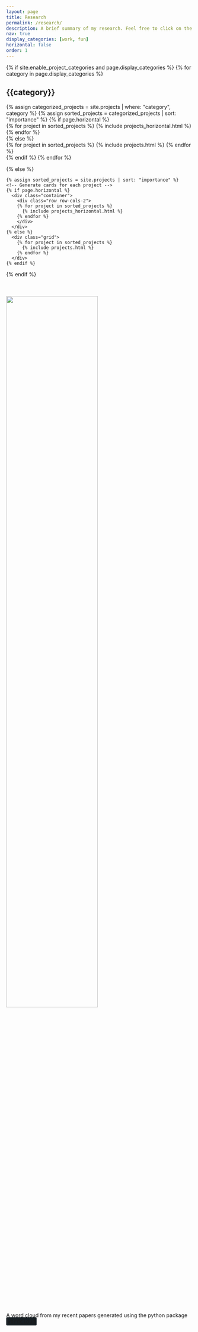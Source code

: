 ```yaml
---
layout: page
title: Research
permalink: /research/
description: A brief summary of my research. Feel free to click on the thumbnails below to read more...
nav: true
display_categories: [work, fun]
horizontal: false
order: 1
---
```

<div class="projects">
  {% if site.enable_project_categories and page.display_categories %}
  <!-- Display categorized projects -->
    {% for category in page.display_categories %}
      <h2 class="category">{{category}}</h2>
      {% assign categorized_projects = site.projects | where: "category", category %}
      {% assign sorted_projects = categorized_projects | sort: "importance" %}
      <!-- Generate cards for each project -->
      {% if page.horizontal %}
        <div class="container">
          <div class="row row-cols-2">
          {% for project in sorted_projects %}
            {% include projects_horizontal.html %}
          {% endfor %}
          </div>
        </div>
      {% else %}
        <div class="grid">
          {% for project in sorted_projects %}
            {% include projects.html %}
          {% endfor %}
        </div>
      {% endif %}
    {% endfor %}

  {% else %}
  <!-- Display projects without categories -->
    {% assign sorted_projects = site.projects | sort: "importance" %}
    <!-- Generate cards for each project -->
    {% if page.horizontal %}
      <div class="container">
        <div class="row row-cols-2">
        {% for project in sorted_projects %}
          {% include projects_horizontal.html %}
        {% endfor %}
        </div>
      </div>
    {% else %}
      <div class="grid">
        {% for project in sorted_projects %}
          {% include projects.html %}
        {% endfor %}
      </div>
    {% endif %}

  {% endif %}

</div>

<div class="row" style="margin-top: 50px;">
   <img class="mx-auto d-block" width="70%" src="{{ '/assets/img/paper_wordcloud.png' | relative_url }}" alt="" title="Word cloud"/>
</div>
<div class="caption">
    A word cloud from my recent papers generated using the python package 
   <a href="https://github.com/amueller/word_cloud" style="font-family: monospace; background-color: #171F24; border-radius: 3px; padding: 3px 3px;">wordcloud</a>
</div>

